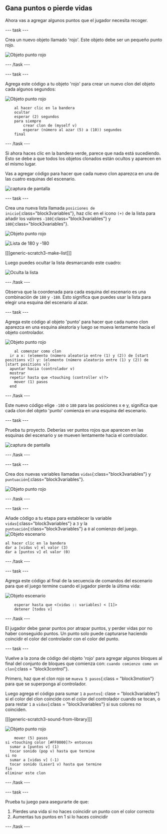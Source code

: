 ## Gana puntos o pierde vidas

Ahora vas a agregar algunos puntos que el jugador necesita recoger.

\--- task \---

Crea un nuevo objeto llamado 'rojo'. Este objeto debe ser un pequeño punto rojo.

![Objeto punto rojo](images/dots-red.png)

\--- /task \---

\--- task \---

Agrega este código a tu objeto 'rojo' para crear un nuevo clon del objeto cada algunos segundos:

![Objeto punto rojo](images/red-sprite.png)

```blocks3
    al hacer clic en la bandera
    ocultar
    esperar (2) segundos
    para siempre
        crear clon de (myself v)
        esperar (número al azar (5) a (10)) segundos
    final
```

\--- /task \---

Si ahora haces clic en la bandera verde, parece que nada está sucediendo. Esto se debe a que todos los objetos clonados están ocultos y aparecen en el mismo lugar.

Vas a agregar código para hacer que cada nuevo clon aparezca en una de las cuatro esquinas del escenario.

![captura de pantalla](images/dots-start.png)

\--- task \---

Crea una nueva lista llamada `posiciones de inicio`{:class="block3variables"}, haz clic en el icono `(+)` de la lista para añadir los valores `-180`{:class="block3variables"} y `180`{:class="block3variables"}.

![Objeto punto rojo](images/red-sprite.png)

![Lista de 180 y -180](images/dots-list.png)

[[[generic-scratch3-make-list]]]

Luego puedes ocultar la lista desmarcando este cuadro:

![Oculta la lista](images/hide-list.png)

\--- /task \---

Observa que la coordenada para cada esquina del escenario es una combinación de `180` y `-180`. Esto significa que puedes usar la lista para elegir una esquina del escenario al azar.

\--- task \---

Agrega este código al objeto 'punto' para hacer que cada nuevo clon aparezca en una esquina aleatoria y luego se mueva lentamente hacia el objeto controlador.

![Objeto punto rojo](images/red-sprite.png)

```blocks3
    al comenzar como clon
  ir a x: (elemento (número aleatorio entre (1) y (2)) de [start positions v]) y: (elemento (número aleatorio entre (1) y (2)) de [start positions v])
  apuntar hacia (controlador v)
  mostrar
  repetir hasta que <touching (controller v)?> 
    mover (1) pasos
  end
```

\--- /task \---

Este nuevo código elige `-180` o `180` para las posiciones x e y, significa que cada clon del objeto 'punto' comienza en una esquina del escenario.

\--- task \---

Prueba tu proyecto. Deberías ver puntos rojos que aparecen en las esquinas del escenario y se mueven lentamente hacia el controlador.

![captura de pantalla](images/dots-red-test.png)

\--- /task \---

\--- task \---

Crea dos nuevas variables llamadas `vidas`{:class="block3variables"} y `puntuación`{:class="block3variables"}.

![Objeto punto rojo](images/red-sprite.png)

\--- /task \---

\--- task \---

Añade código a tu etapa para establecer la variable `vidas`{:class="block3variables"} a `3` y la `puntuación`{:class="block3variables"} a `0` al comienzo del juego. ![Objeto escenario](images/stage-sprite.png)

```blocks3
al hacer clic en la bandera
dar a [vidas v] el valor (3)
dar a [puntos v] el valor (0)
```

\--- /task \---

\--- task \---

Agrega este código al final de la secuencia de comandos del escenario para que el juego termine cuando el jugador pierde la última vida:

![Objeto escenario](images/stage-sprite.png)

```blocks3
    esperar hasta que <(vidas :: variables) < [1]>
    detener [todos v]
```

\--- /task \---

El jugador debe ganar puntos por atrapar puntos, y perder vidas por no haber conseguido puntos. Un punto solo puede capturarse haciendo coincidir el color del controlador con el color del punto.

\--- task \---

Vuelve a la zona de código del objeto 'rojo' para agregar algunos bloques al final del conjunto de bloques que comienza con: `cuando comienzo como un clon`{:class = "block3control"}.

Primero, haz que el clon rojo se `mueva 5 pasos`{:class = "block3motion"} para que se superponga al controlador.

Luego agrega el código para sumar `1` a `puntos`{: clase = "block3variables"} si el color del clon coincide con el color del controlador cuando se tocan, o para restar `1` a `vidas`{:class = "block3variables"} si sus colores no coinciden.

[[[generic-scratch3-sound-from-library]]]

![Objeto punto rojo](images/red-sprite.png)

```blocks3
    mover (5) pasos
si <touching color [#FF0000]?> entonces 
  sumar a [puntos v] (1)
  tocar sonido (pop v) hasta que termine
si no 
  sumar a [vidas v] (-1)
  tocar sonido (Laser1 v) hasta que termine
fin
eliminar este clon
```

\--- /task \---

\--- task \---

Prueba tu juego para asegurarte de que:

1. Pierdes una vida si no haces coincidir un punto con el color correcto
2. Aumentas tus puntos en 1 si lo haces coincidir

\--- /task \---